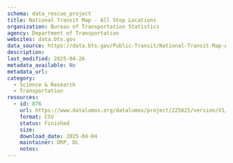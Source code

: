```yaml
---
schema: data_rescue_project 
title: National Transit Map - All Stop Locations
organization: Bureau of Transportation Statistics
agency: Department of Transportation
websites: data.bts.gov
data_source: https://data.bts.gov/Public-Transit/National-Transit-Map-All-Stop-Locations/39cr-5x89/about_data
description: 
last_modified: 2025-04-26
metadata_available: No
metadata_url: 
category:
  - Science & Research 
  - Transportation 
resources:
  - id: 876
    url: https://www.datalumos.org/datalumos/project/225621/version/V1/view
    format: CSV
    status: Finished
    size: 
    download_date: 2025-04-04
    maintainer: DRP, DL
    notes: 
---
```

